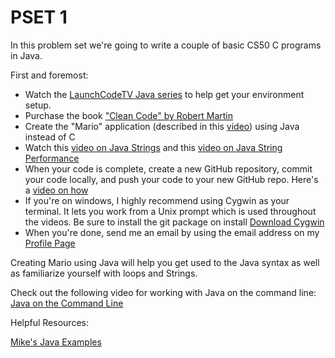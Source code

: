 PSET 1
==========


In this problem set we're going to write a couple of basic CS50 C programs in Java.

First and foremost:

* Watch the [LaunchCodeTV Java series](http://tv.launchcode.us/#/videos/java-on-the-command-line?lesson=Java) to help get your environment setup.
* Purchase the book ["Clean Code" by Robert Martin](http://www.amazon.com/Clean-Code-Handbook-Software-Craftsmanship/dp/0132350882)
* Create the "Mario" application (described in this [video](https://www.youtube.com/watch?v=z32BxNe2Sfc)) using Java instead of C
* Watch this [video on Java Strings](http://tv.launchcode.us/#/videos/java_strings?lesson=Java) and this [video on Java String Performance](http://tv.launchcode.us/#/videos/java_strings_performance?lesson=Java)
* When your code is complete, create a new GitHub repository, commit your code locally, and push your code to your new GitHub repo.  Here's a [video on how](http://tv.launchcode.us/#/videos/github?lesson=Git)
* If you're on windows, I highly recommend using Cygwin as your terminal.  It lets you work from a Unix prompt which is used throughout the videos.  Be sure to install the git package on install  [Download Cygwin](http://cygwin.com/install.html)
* When you're done, send me an email by using the email address on my [Profile Page](https://github.com/MoMenne)

Creating Mario using Java will help you get used to the Java syntax as well as familiarize yourself with loops and Strings.

Check out the following video for working with Java on the command line:
[Java on the Command Line](http://tv.launchcode.us/#/videos/java-on-the-command-line?lesson=Java)

Helpful Resources:

[Mike's Java Examples](https://github.com/MoMenne/cs50-java-examples)
